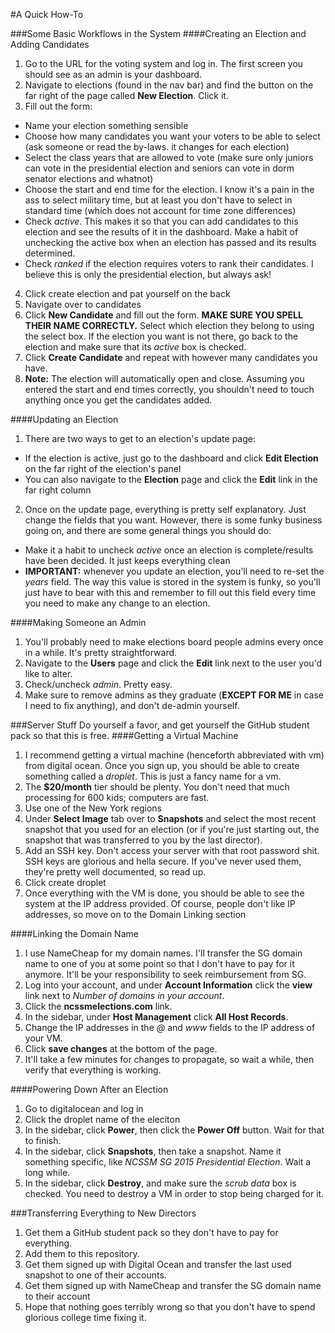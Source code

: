 #A Quick How-To

###Some Basic Workflows in the System
####Creating an Election and Adding Candidates
1. Go to the URL for the voting system and log in. The first screen you should see as an admin is your dashboard.
2. Navigate to elections (found in the nav bar) and find the button on the far right of the page called **New Election**. Click it.
3. Fill out the form:
  * Name your election something sensible
  * Choose how many candidates you want your voters to be able to select (ask someone or read the by-laws. it changes for each election)
  * Select the class years that are allowed to vote (make sure only juniors can vote in the presidential election and seniors can vote in dorm senator elections and whatnot)
  * Choose the start and end time for the election. I know it's a pain in the ass to select military time, but at least you don't have to select in standard time (which does not account for time zone differences)
  * Check *active*. This makes it so that you can add candidates to this election and see the results of it in the dashboard. Make a habit of unchecking the active box when an election has passed and its results determined.
  * Check *ranked* if the election requires voters to rank their candidates. I believe this is only the presidential election, but always ask!
4. Click create election and pat yourself on the back
5. Navigate over to candidates
6. Click **New Candidate** and fill out the form. **MAKE SURE YOU SPELL THEIR NAME CORRECTLY.** Select which election they belong to using the select box. If the election you want is not there, go back to the election and make sure that its *active* box is checked.
7. Click **Create Candidate** and repeat with however many candidates you have.
8. **Note:** The election will automatically open and close. Assuming you entered the start and end times correctly, you shouldn't need to touch anything once you get the candidates added.

####Updating an Election
1. There are two ways to get to an election's update page:
  * If the election is active, just go to the dashboard and click **Edit Election** on the far right of the election's panel
  * You can also navigate to the **Election** page and click the **Edit** link in the far right column
2. Once on the update page, everything is pretty self explanatory. Just change the fields that you want. However, there is some funky business going on, and there are some general things you should do:
  * Make it a habit to uncheck *active* once an election is complete/results have been decided. It just keeps everything clean
  * **IMPORTANT:** whenever you update an election, you'll need to re-set the *years* field. The way this value is stored in the system is funky, so you'll just have to bear with this and remember to fill out this field every time you need to make any change to an election.

####Making Someone an Admin
1. You'll probably need to make elections board people admins every once in a while. It's pretty straightforward.
2. Navigate to the **Users** page and click the **Edit** link next to the user you'd like to alter.
3. Check/uncheck *admin*. Pretty easy.
4. Make sure to remove admins as they graduate (**EXCEPT FOR ME** in case I need to fix anything), and don't de-admin yourself.

###Server Stuff
Do yourself a favor, and get yourself the GitHub student pack so that this is free.
####Getting a Virtual Machine
1. I recommend getting a virtual machine (henceforth abbreviated with vm) from digital ocean. Once you sign up, you should be able to create something called a *droplet*. This is just a fancy name for a vm.
2. The **$20/month** tier should be plenty. You don't need that much processing for 600 kids; computers are fast.
3. Use one of the New York regions
4. Under **Select Image** tab over to **Snapshots** and select the most recent snapshot that you used for an election (or if you're just starting out, the snapshot that was transferred to you by the last director).
5. Add an SSH key. Don't access your server with that root password shit. SSH keys are glorious and hella secure. If you've never used them, they're pretty well documented, so read up.
6. Click create droplet
7. Once everything with the VM is done, you should be able to see the system at the IP address provided. Of course, people don't like IP addresses, so move on to the Domain Linking section

####Linking the Domain Name
1. I use NameCheap for my domain names. I'll transfer the SG domain name to one of you at some point so that I don't have to pay for it anymore. It'll be your responsibility to seek reimbursement from SG.
2. Log into your account, and under **Account Information** click the **view** link next to *Number of domains in your account*.
3. Click the **ncssmelections.com** link.
4. In the sidebar, under **Host Management** click **All Host Records**.
5. Change the IP addresses in the *@* and *www* fields to the IP address of your VM.
6. Click **save changes** at the bottom of the page.
7. It'll take a few minutes for changes to propagate, so wait a while, then verify that everything is working.

####Powering Down After an Election
1. Go to digitalocean and log in
2. Click the droplet name of the eleciton
3. In the sidebar, click **Power**, then click the **Power Off** button. Wait for that to finish.
4. In the sidebar, click **Snapshots**, then take a snapshot. Name it something specific, like *NCSSM SG 2015 Presidential Election*. Wait a long while.
5. In the sidebar, click **Destroy**, and make sure the *scrub data* box is checked. You need to destroy a VM in order to stop being charged for it.

###Transferring Everything to New Directors
1. Get them a GitHub student pack so they don't have to pay for everything.
2. Add them to this repository.
3. Get them signed up with Digital Ocean and transfer the last used snapshot to one of their accounts.
4. Get them signed up with NameCheap and transfer the SG domain name to their account
5. Hope that nothing goes terribly wrong so that you don't have to spend glorious college time fixing it.
